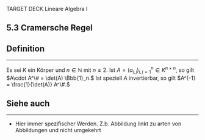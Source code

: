 TARGET DECK
Lineare Algebra I

5.3 Cramersche Regel
--
## Definition
***
Es sei $K$ ein Körper und $n \in \mathbb{N}$ mit $n \geq 2$. Ist $A = (a_{i,j})_{i,j=1}^{n} \in K^{n \times n}$, so gilt
$A\cdot A^\# = \det(A) \Bbb{1}_n.$
Ist speziell $A$ invertierbar, so gilt
$A^{-1} = \frac{1}{\det(A)} A^\#.$
<!--ID: 1711978844824-->


## Siehe auch
***
* Hier immer spezifischer Werden. Z.b. Abbildung linkt zu arten von Abbildungen und nicht umgekehrt